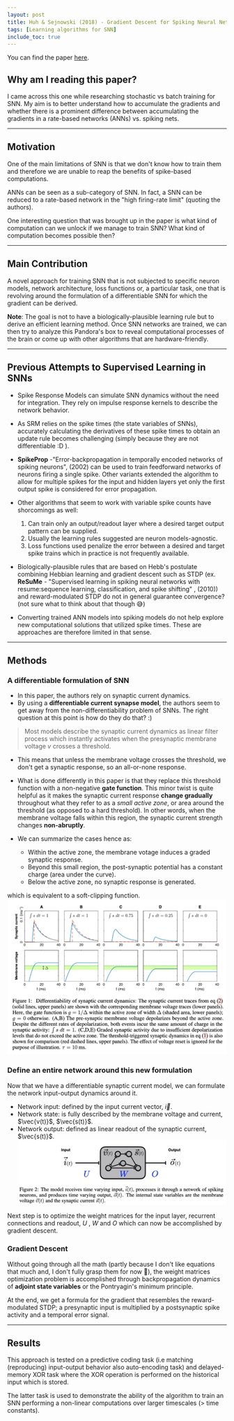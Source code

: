```yaml
---
layout: post
title: Huh & Sejnowski (2018) - Gradient Descent for Spiking Neural Networks
tags: [Learning algorithms for SNN]
include_toc: true
---
```

You can find the paper [here](https://arxiv.org/abs/1706.04698).

## Why am I reading this paper?
I came across this one while researching stochastic vs batch training for SNN. My aim is to better understand how to accumulate the gradients and whether there is a prominent difference between accumulating the gradients in a rate-based networks (ANNs) vs. spiking nets.

---
## Motivation
One of the main limitations of SNN is that we don't know how to train them and therefore we are unable to reap the benefits of spike-based computations. 

ANNs can be seen as a sub-category of SNN. In fact, a SNN can be reduced to a rate-based network in the "high firing-rate limit" (quoting the authors). 

One interesting question that was brought up in the paper is what kind of computation can we unlock if we manage to train SNN? What kind of computation becomes possible then?

---
## Main Contribution

A novel approach for training SNN that is not subjected to specific neuron models, network architecture, loss functions or, a particular task, one that is revolving around the formulation of a differentiable SNN for which the gradient can be derived.

**Note**: The goal is not to have a biologically-plausible learning rule but to derive an efficient learning method. Once SNN networks are trained, we can then try to analyze this Pandora's box to reveal computational processes of the brain or come up with other algorithms that are hardware-friendly.

[comment]: <> (gradient descent method for training SNN.)

---
## Previous Attempts to Supervised Learning in SNNs
- Spike Response Models can simulate SNN dynamics without the need for integration. They rely on impulse response kernels to describe the network behavior.
- As SRM relies on the spike times (the state variables of SNNs), accurately calculating the derivatives of these spike times to obtain an update rule becomes challenging (simply because they are not differentiable :D ).
- **SpikeProp** -"Error-backpropagation in temporally encoded networks of spiking neurons", (2002)  can be used to train feedforward networks of neurons firing a single spike. Other variants extended the algorithm to allow for multiple spikes for the input and hidden layers yet only the first output spike is considered for error propagation. 
- Other algorithms that seem to work with variable spike counts have shorcomings as well:
   1. Can train only an output/readout layer where a desired target output pattern can be supplied.
   1. Usually the learning rules suggested are neuron models-agnostic.
   1. Loss functions used penalize the error between a desired and target spike trains which in practice is not frequently available.
  
- Biologically-plausible rules that are based on Hebb's postulate combining Hebbian learning and gradient descent such as STDP (ex. **ReSuMe** - "Supervised learning in spiking neural networks with resume:sequence learning, classification, and spike shifting" , (2010)) and reward-modulated STDP do not in general guarantee convergence? (not sure what to think about that though 😅)

- Converting trained ANN models into spiking models do not help explore new computational solutions that utilized spike times. These are approaches are therefore limited in that sense.


---

## Methods
### A differentiable formulation of SNN
- In this paper, the authors rely on synaptic current dynamics.
- By using a **differentiable current synapse model**, the authors seem to get away from the non-differentiability problem of SNNs. The right question at this point is how do they do that? :)
  
 > Most models describe the synaptic current dynamics as linear filter process which instantly activates when the presynaptic membrane voltage $v$ crosses a threshold. 
  
- This means that unless the membrane voltage crosses the threshold, we don't get a synaptic response, so an all-or-none response.

- What is done differently in this paper is that they replace this threshold function with a non-negative **gate function**. This minor twist is quite helpful as it makes the synaptic current response **change gradually** throughout what they refer to as a *small active zone*, or area around the threshold (as opposed to a hard threshold). In other words, when the membrane voltage falls within this region, the synaptic current strength changes **non-abruptly**. 
  
- We can summarize the cases hence as:
   - Within the active zone, the membrane votage induces a graded synaptic response.
   - Beyond this small region, the post-synaptic potential has a constant charge (area under the curve). 
  - Below the active zone, no synaptic response is generated.
  
which is equivalent to a soft-clipping function.
![Synaptic_model](/lit_review/figures/diff_synapse_model.png)


### Define an entire network around this new formulation
Now that we have a differentiable synaptic current model, we can formulate the network input-output dynamics around it.

- Network input: defined by the input current vector, $\vec{i }$.
- Network state: is fully described by the membrane voltage and current, $\vec{v(t)}$, $\vec{s(t)}$.
- Network output: defined as linear readout of the synaptic current, $\vec{s(t)}$.
![Network_model](/lit_review/figures/diff_model.png)
  
Next step is to optimize the weight matrices for the input layer, recurrent connections and readout, $U$ , $W$ and $O$ which can now be accomplished by gradient descent.


### Gradient Descent
Without going through all the math (partly because I don't like equations that much and, I don't fully grasp them for now 🙈), the weight matrices optimization problem is accomplished through backpropagation dynamics of **adjoint state variables** or the Pontryagin's minimum principle.

At the end, we get a formula for the gradient that resembles the reward-modulated STDP; a presynaptic input is multiplied by a postsynaptic spike activity and a temporal error signal.

---
## Results
This approach is tested on a predictive coding task (i.e matching (reproducing) input-output behavior also auto-encoding task) and delayed-memory XOR task where the XOR operation is performed on the historical input which is stored. 

The latter task is used to demonstrate the ability of the algorithm to train an SNN performing a non-linear computations over larger timescales (> time constants).